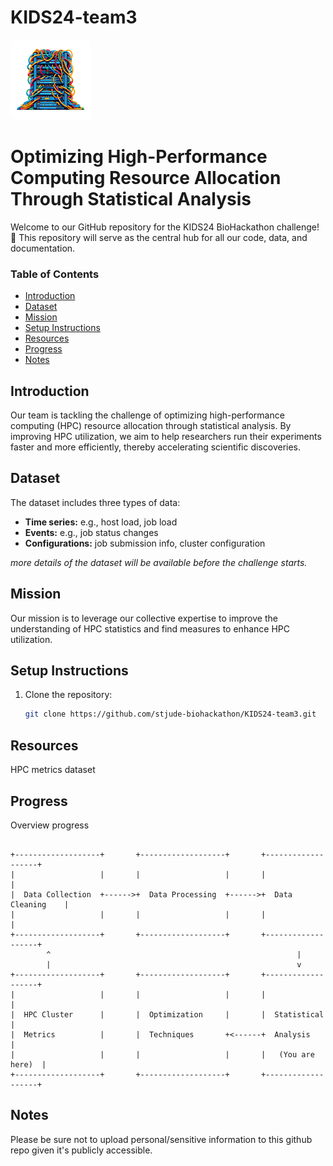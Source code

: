 # KIDS24-team3

<img src="public/server-logo.png" width="128">

# Optimizing High-Performance Computing Resource Allocation Through Statistical Analysis

Welcome to our GitHub repository for the KIDS24 BioHackathon challenge! 🎉 This repository will serve as the central hub for all our code, data, and documentation.

### Table of Contents
- [Introduction](#introduction)
- [Dataset](#dataset)
- [Mission](#mission)
- [Setup Instructions](#setup-instructions)
- [Resources](#resources)
- [Progress](#progress)
- [Notes](#notes)

## Introduction
Our team is tackling the challenge of optimizing high-performance computing (HPC) resource allocation through statistical analysis. By improving HPC utilization, we aim to help researchers run their experiments faster and more efficiently, thereby accelerating scientific discoveries.

## Dataset
The dataset includes three types of data:
- **Time series:** e.g., host load, job load
- **Events:** e.g., job status changes
- **Configurations:** job submission info, cluster configuration

_more details of the dataset will be available before the challenge starts._

## Mission
Our mission is to leverage our collective expertise to improve the understanding of HPC statistics and find measures to enhance HPC utilization.

## Setup Instructions
1. Clone the repository:
    ```sh
    git clone https://github.com/stjude-biohackathon/KIDS24-team3.git
    ```

## Resources

HPC metrics dataset

## Progress

Overview progress

```plaintext

+-------------------+       +-------------------+       +-------------------+
|                   |       |                   |       |                   |
|  Data Collection  +------>+  Data Processing  +------>+  Data Cleaning    |
|                   |       |                   |       |                   |
+-------------------+       +-------------------+       +-------------------+
        ^                                                       |
        |                                                       v
+-------------------+       +-------------------+       +-------------------+
|                   |       |                   |       |                   |
|  HPC Cluster      |       |  Optimization     |       |  Statistical      |
|  Metrics          |       |  Techniques       +<------+  Analysis         |
|                   |       |                   |       |   (You are here)  |
+-------------------+       +-------------------+       +-------------------+
```

## Notes
Please be sure not to upload personal/sensitive information to this github repo given it's publicly accessible.

